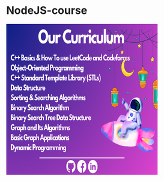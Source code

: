 <h1>NodeJS-course</h1>

<img src="https://github.com/DevSCommunity23/problem-solving-course/blob/main/Our%20Curriculum/NET%20Developer%20(6).png" width="80%" height="400">
